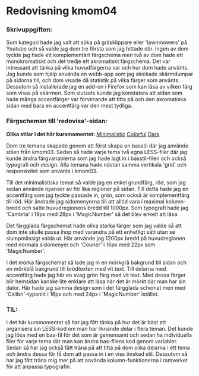 ---
---
Redovisning kmom04
=========================

### Skrivuppgiften:

Som kategori hade jag valt att söka på gräsklippare eller 'lawnmowers' på Youtube och så valde jag dom tre första som jag hittade där. Ingen av dom tyckte jag hade ett komplementärt färgschema men två av dom hade ett monokromatiskt och det tredje ett akromatiskt färgschema. Det var intressant att tänka på vilka huvudfärgerna var och hur dom hade använts. Jag kunde som hjälp använda en webb-app som jag skickade skärmdumpar på sidorna till, och dom visade då statistik på vilka färger som använts. Dessutom så installerade jag en add-on i Firefox som kan läsa av vilken färg som visas på skärmen. Som slutsats kunde jag konstatera att sidan som hade många accentfärger var förvirrande att titta på och den akromatiska sidan med bara en accentfärg var den mest tydliga.

### Färgscheman till 'redovisa'-sidan:

__Olika stilar i det här kursmomentet:__ [Minimalistic](redovisning/kmom04?style=04_minimalistic) [Colorful](redovisning/kmom04?style=04_colorful) [Dark](redovisning/kmom04?style=04_dark)

Dom tre temana skapade genom att först skapa en basstil där jag använde stilen från kmom03. Sedan så hade varje tema två egna LESS-filer där jag kunde ändra färgvariablerna som jag hade lagt in i basstil-filen och också typografi och design. Alla temana hade nästan samma vertikala 'grid' och responsivitet som använts i kmom03.

Till det minimalistiska temat så valde jag en enkel grundfärg, röd, som jag sedan använde nyanser av för lika regioner på sidan. Till detta hade jag en accentfärg som jag tyckte passade in, grön, som också är komplementfärg till röd. Här ändrade jag sidomenyerna till att alltid vara i maximal kolumn-bredd och satte huvudregionens bredd till 1000px. Som typografi hade jag 'Cambria' i 19px med 28px i 'MagicNumber' så det blev enkelt att läsa.

Det färgglada färgschemat hade olika starka färger som jag valde så att dom inte skulle passa ihop med varandra på ett enhetligt sätt utan se slumpmässigt valda ut. Här använde jag 1200px bredd på huvudregionen med normala sidomenyer och 'Courier' i 16px med 22px som 'MagicNumber'.

I det mörka färgschemat så lade jag in en mörkgrå bakgrund till sidan och en mörkblå bakgrund till brödtexten med vit text. Till delarna med accentfärg hade jag här en svag grön färg med vit text. Med dessa färger blir hemsidan kanske lite enklare att läsa när det är mörkt där man har sin dator. Här hade jag samma design som i det färgglada schemat men med 'Calibri'-typsnitt i 16px och med 24px i 'MagicNumber' istället.


### TIL:

I det här kursmomentet så har jag fått tänka på hur det är bäst att organisera sin LESS-kod om man har liknande delar i flera teman. Det kunde jag lösa med en bas-fil för det som är gemensamt och sedan ha individuella filer för varje tema där man kan ändra bas-filens kod genom variabler. Sedan så har jag också fått träna på att titta på dom olika delarna i ett tema och ändra dessa för få dom att passa in i en viss önskad stil. Dessutom så har jag fått träna mig mer på att använda kolumn-funktionerna i ramverket för att anpassa typografin.
